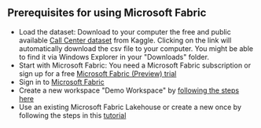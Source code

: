 ## Prerequisites for using Microsoft Fabric
- Load the dataset: Download to your computer the free and public available [Call Center dataset](https://fabricaitourdemocologne.blob.core.windows.net/sample/Call%20Center%20Data.csv) from Kaggle. Clicking on the link will automatically download the csv file to your computer. You might be able to find it via Windows Explorer in your "Downloads" folder.
- Start with Microsoft Fabric: You need a Microsoft Fabric subscription or sign up for a free [Microsoft Fabric (Preview) trial](https://learn.microsoft.com/en-gb/fabric/enterprise/licenses)
- Sign in to [Microsoft Fabric](https://fabric.microsoft.com/)
- Create a new workspace "Demo Workspace" by [following the steps here](https://learn.microsoft.com/en-us/fabric/fundamentals/create-workspaces)
- Use an existing Microsoft Fabric Lakehouse or create a new once by following the steps in this [tutorial](https://learn.microsoft.com/en-gb/fabric/data-engineering/create-lakehouse)

